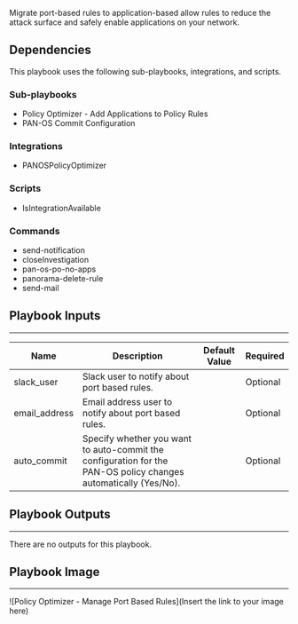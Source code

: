 Migrate port-based rules to application-based allow rules to reduce the attack surface and safely enable applications on your network.


## Dependencies
This playbook uses the following sub-playbooks, integrations, and scripts.

### Sub-playbooks
* Policy Optimizer - Add Applications to Policy Rules
* PAN-OS Commit Configuration

### Integrations
* PANOSPolicyOptimizer

### Scripts
* IsIntegrationAvailable

### Commands
* send-notification
* closeInvestigation
* pan-os-po-no-apps
* panorama-delete-rule
* send-mail

## Playbook Inputs
---

| **Name** | **Description** | **Default Value** | **Required** |
| --- | --- | --- | --- |
| slack_user | Slack user to notify about port based rules. |  | Optional |
| email_address | Email address user to notify about port based rules. |  | Optional |
| auto_commit | Specify whether you want to auto-commit the configuration for the PAN-OS policy changes automatically \(Yes/No\). |  | Optional |

## Playbook Outputs
---
There are no outputs for this playbook.

## Playbook Image
---
![Policy Optimizer - Manage Port Based Rules](Insert the link to your image here)